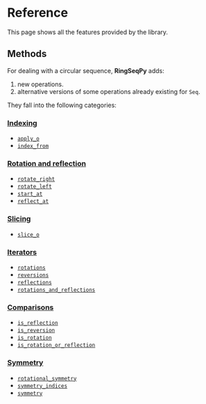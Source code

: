# Reference

This page shows all the features provided by the library.

## Methods

For dealing with a circular sequence, **RingSeqPy** adds:

1. new operations.
2. alternative versions of some operations already existing for `Seq`.

They fall into the following categories:

### [Indexing](categories/indexing.md)
* [`apply_o`](categories/indexing.md#apply_o)
* [`index_from`](categories/indexing.md#index_from)

### [Rotation and reflection](categories/rotation-reflection.md)
* [`rotate_right`](categories/rotation-reflection.md#rotate_right)
* [`rotate_left`](categories/rotation-reflection.md#rotate_left)
* [`start_at`](categories/rotation-reflection.md#start_at)
* [`reflect_at`](categories/rotation-reflection.md#reflect_at)

### [Slicing](categories/slicing.md)
* [`slice_o`](categories/slicing.md#slice_o)

### [Iterators](categories/iterators.md)
* [`rotations`](categories/iterators.md#rotations)
* [`reversions`](categories/iterators.md#reversions)
* [`reflections`](categories/iterators.md#reflections)
* [`rotations_and_reflections`](categories/iterators.md#rotations_and_reflections)

### [Comparisons](categories/comparisons.md)
* [`is_reflection`](categories/comparisons.md#is_reflection)
* [`is_reversion`](categories/comparisons.md#is_reversion)
* [`is_rotation`](categories/comparisons.md#is_rotation)
* [`is_rotation_or_reflection`](categories/comparisons.md#is_rotation_or_reflection)

### [Symmetry](categories/symmetry.md)
* [`rotational_symmetry`](categories/symmetry.md#rotational_symmetry)
* [`symmetry_indices`](categories/symmetry.md#symmetry_indices)
* [`symmetry`](categories/symmetry.md#symmetry)
